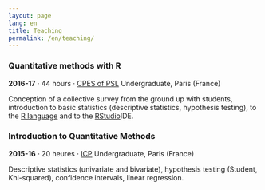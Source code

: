 ```yaml
---
layout: page
lang: en
title: Teaching
permalink: /en/teaching/
---
```


### Quantitative methods with R

**2016-17** · 44 hours · [CPES of PSL](https://www.univ-psl.fr/fr/premier-cycle-licence) Undergraduate, Paris (France)

Conception of a collective survey from the ground up with students, introduction to basic statistics (descriptive statistics, hypothesis testing), to the [R language](https://cran.r-project.org/) and to the [RStudio](https://www.rstudio.com/)IDE.


### Introduction to Quantitative Methods

**2015-16** · 20 heures · [ICP](http://www.icp.fr/) Undergraduate, Paris (France)

Descriptive statistics (univariate and bivariate), hypothesis testing (Student, Khi-squared), confidence intervals, linear regression.
